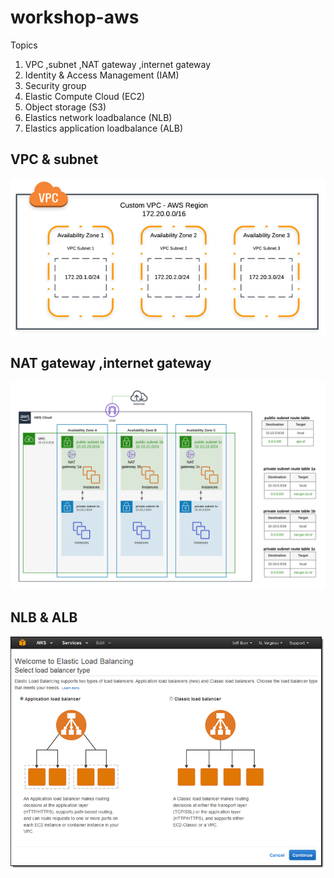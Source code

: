 # workshop-aws
Topics

1. VPC ,subnet ,NAT gateway ,internet gateway
2. Identity & Access Management (IAM)
3. Security group
4. Elastic Compute Cloud (EC2)
5. Object storage (S3)
6. Elastics network loadbalance (NLB)
7. Elastics application loadbalance (ALB)

## VPC & subnet
![alt tag](https://github.com/aibaeiba1/workshop-aws/blob/main/pic/vpc.png)

## NAT gateway ,internet gateway
![alt tag](https://github.com/aibaeiba1/workshop-aws/blob/main/pic/NAT-Gateway.png)

## NLB & ALB
![alt tag](https://github.com/aibaeiba1/workshop-aws/blob/main/pic/alb.png)
